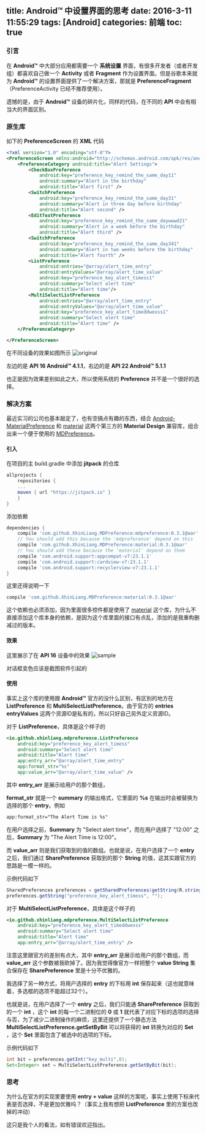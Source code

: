 title: Android™ 中设置界面的思考
date: 2016-3-11 11:55:29
tags: [Android]
categories: 前端
toc: true
---

### 引言
在 **Android™** 中大部分应用都需要一个 **系统设置** 界面，有很多开发者（或者开发组）都喜欢自己做一个 **Activity** 或者 **Fragment** 作为设置界面。但是谷歌本来就为 **Android™** 的设置界面提供了一个解决方案，那就是 **PreferenceFragment**（PreferenceActivity 已经不推荐使用）。

遗憾的是，由于 **Android™** 设备的碎片化，同样的代码，在不同的 **API** 中会有相当大的界面区别。

### 原生库
如下的 **PreferenceScreen** 的 **XML** 代码
``` xml
<?xml version="1.0" encoding="utf-8"?>
<PreferenceScreen xmlns:android="http://schemas.android.com/apk/res/android">
    <PreferenceCategory android:title="Alert Settings">
        <CheckBoxPreference
            android:key="preference_key_remind_the_same_day11"
            android:summary="Alert in the birthday"
            android:title="Alert first" />
        <SwitchPreference
            android:key="preference_key_remind_the_same_day31"
            android:summary="Alert in three day before birthday"
            android:title="Alert second" />
        <EditTextPreference
            android:key="preference_key_remind_the_same_daywwwd21"
            android:summary="Alert in a week before the birthday"
            android:title="Alert third" />
        <SwitchPreference
            android:key="preference_key_remind_the_same_day341"
            android:summary="Alert in two weeks before the birthday"
            android:title="Alert fourth" />
        <ListPreference
            android:entries="@array/alert_time_entry"
            android:entryValues="@array/alert_time_value"
            android:key="preference_key_alert_timess1"
            android:summary="Select alert time"
            android:title="Alert time"/>
        <MultiSelectListPreference
            android:entries="@array/alert_time_entry"
            android:entryValues="@array/alert_time_value"
            android:key="preference_key_alert_timeddwexss1"
            android:summary="Select alert time"
            android:title="Alert time" />
    </PreferenceCategory>

</PreferenceScreen>
```

在不同设备的效果如图所示
![original](/uploads/think-about-preference/original_preference.gif)

左边的是 **API 16 Android™ 4.1.1**，右边的是 **API 22 Android™ 5.1.1**

也正是因为效果差别如此之大，所以使用系统的 **Preference** 并不是一个很好的选择。

### 解决方案
最近实习的公司也基本敲定了，也有空搞点有趣的东西，结合 [Android-MaterialPreference](https://github.com/jenzz/Android-MaterialPreference) 和 [material](https://github.com/rey5137/material) 这两个第三方的 **Material Design** 兼容库，组合出来一个便于使用的 [MDPreference](https://github.com/XhinLiang/MDPreference)。

#### 引入
在项目的主 build.gradle 中添加 **jitpack** 的仓库

``` groovy
allprojects {
    repositories {
	...
	maven { url "https://jitpack.io" }
    }
}
```
添加依赖
``` groovy
dependencies {
    compile 'com.github.XhinLiang.MDPreference:mdpreference:0.3.1@aar'
    // You should add this because the 'mdpreference' depend on this
    compile 'com.github.XhinLiang.MDPreference:material:0.3.1@aar'
    // You should add these because the 'material' depend on them
    compile 'com.android.support:appcompat-v7:23.1.1'
    compile 'com.android.support:cardview-v7:23.1.1'
    compile 'com.android.support:recyclerview-v7:23.1.1'
}
```
这里还得说明一下
``` groovy
compile 'com.github.XhinLiang.MDPreference:material:0.3.1@aar'
```
这个依赖也必须添加，因为里面很多控件都是使用了 [material](https://github.com/rey5137/material) 这个库，为什么不直接添加这个库本身的依赖，是因为这个库里面的接口有点乱，添加的是我重构删减过的版本。

#### 效果
这里展示了在 **API 16** 设备中的效果
![sample](/uploads/think-about-preference/sample.gif)

对话框变色应该是截图软件引起的

#### 使用
事实上这个库的使用跟 **Android™** 官方的没什么区别，有区别的地方在 **ListPreference** 和 **MultiSelectListPreference**。由于官方的 **entries entryValues** 这两个资源ID是私有的，所以只好自己另外定义资源ID。

对于 **ListPreference**，具体是这个样子的
``` xml
<io.github.xhinliang.mdpreference.ListPreference
    android:key="preference_key_alert_timess"
    android:summary="Select alert time"
    android:title="Alert time"
    app:entry_arr="@array/alert_time_entry"
    app:format_str="%s"
    app:value_arr="@array/alert_time_value" />
```
其中  **entry_arr** 是展示给用户的那个数组，

 **format_str** 就是一个 **summary** 的输出格式，它里面的 **%s** 在输出时会被替换为选择的那个 **entry**。例如
``` xml
app:format_str="The Alert Time is %s"
```
在用户选择之前，**Summary** 为 "Select alert time"，而在用户选择了 "12:00" 之后，**Summary** 为 "The Alert Time is 12:00"。

而 **value_arr** 则是我们获取到的值的数组。也就是说，在用户选择了一个 **entry** 之后，我们通过 **SharePreference** 获取到的那个 **String** 的值，这其实跟官方的思路是一模一样的。

示例代码如下
``` java
SharedPreferences preferences = getSharedPreferences(getString(R.string.app_name), MODE_PRIVATE);
preferences.getString("preference_key_alert_timess", "");
```

对于 **MultiSelectListPreference**，具体是这个样子的

``` xml
<io.github.xhinliang.mdpreference.MultiSelectListPreference
    android:key="preference_key_alert_timeddwexss"
    android:summary="Select alert time"
    android:title="Alert time"
    app:entry_arr="@array/alert_time_entry" />
```
注意这里跟官方的差别有点大，其中  **entry_arr** 是展示给用户的那个数组，而 **value_arr** 这个参数被我砍掉了。因为我觉得像官方一样把整个 **value String** 集合保存在 **SharePreference** 里是十分不优雅的。

我选择了另一种方式，将用户选择的 **entry** 的下标用 **int** 保存起来（这也就意味着，多选框的选项不能超过32个）。

也就是说，在用户选择了一个 **entry** 之后，我们只能通 **SharePreference** 获取到的一个 **int** ，这个 **int** 的每一个二进制位的 **0** 或 **1** 就代表了对应下标的选项的选择与否，为了减少二进制操作的麻烦，这里还提供了一个静态方法 **MultiSelectListPreference.getSetByBit** 可以将获得的 **int** 转换为对应的 **Set** ，这个 **Set** 里面包含了被选中的选项的下标。

示例代码如下
``` java
int bit = preferences.getInt("key_multi",0);
Set<Integer> set = MultiSelectListPreference.getSetByBit(bit);
```

### 思考
为什么在官方的实现里要使用 **entry + value** 这样的方案呢，事实上使用下标来代表是否选择，不是更加优雅吗？（事实上我有想把 **ListPreference** 里的方案也改掉的冲动）

这只是我个人的看法，如有错误欢迎指出。


